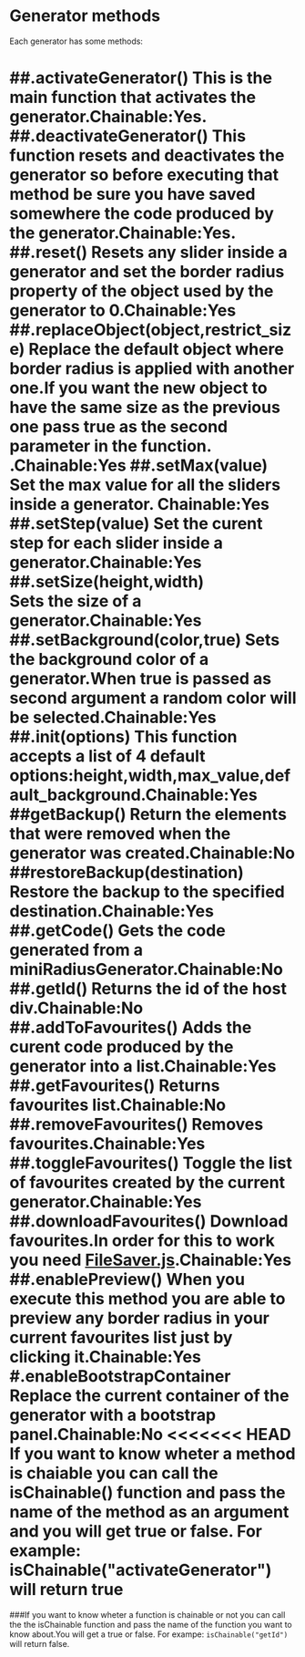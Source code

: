 # Generator methods
Each generator has some methods:


##.activateGenerator()
This is the main function that activates the generator.Chainable:Yes.
##.deactivateGenerator()
This function resets and deactivates the generator so before executing that method be sure you have saved somewhere the code produced by the generator.Chainable:Yes.
##.reset()
Resets any slider inside a generator and set the border radius property of the object used by the generator to 0.Chainable:Yes
##.replaceObject(object,restrict_size)
Replace the default object where border radius is applied with another one.If you want the new object to have the same size as the previous one pass true as the second parameter in the function. .Chainable:Yes
##.setMax(value)
Set the max value for all the sliders inside a generator. Chainable:Yes
##.setStep(value)
Set the curent step for each slider inside a generator.Chainable:Yes
##.setSize(height,width)  
Sets the size of a generator.Chainable:Yes
##.setBackground(color,true)
Sets the background color of a generator.When true is passed as second argument a random color will be selected.Chainable:Yes
##.init(options)
This function accepts a list of 4 default options:height,width,max_value,default_background.Chainable:Yes
##getBackup()
Return the elements that were removed when the generator was created.Chainable:No
##restoreBackup(destination)
Restore the backup to the specified destination.Chainable:Yes
##.getCode()
Gets the code generated from a miniRadiusGenerator.Chainable:No
##.getId()
Returns the id of the host div.Chainable:No
##.addToFavourites()
Adds the curent code produced by the generator into a list.Chainable:Yes
##.getFavourites()
Returns favourites list.Chainable:No
##.removeFavourites()
Removes favourites.Chainable:Yes
##.toggleFavourites()
Toggle the list of favourites created by the current generator.Chainable:Yes
##.downloadFavourites()
Download favourites.In order for this to work you need [FileSaver.js](https://cdnjs.cloudflare.com/ajax/libs/FileSaver.js/2014-11-29/FileSaver.min.js).Chainable:Yes
##.enablePreview()
When you execute this method you are able to preview any border radius in your current favourites list just by clicking it.Chainable:Yes
#.enableBootstrapContainer
Replace the current container of the generator with a bootstrap panel.Chainable:No
<<<<<<< HEAD
If you want to know wheter a method is chaiable you can call the isChainable() function and pass the name of the method as an argument and you will get true or false.
For example: isChainable("activateGenerator") will return true
=======

###If you want to know wheter a function is chainable or not you can call the the isChainable function and pass the name of the function you want to know about.You will get a true or false.
For exampe:
    ```isChainable("getId")``` will return false.

